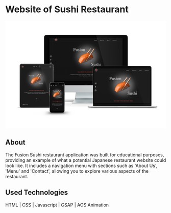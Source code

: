 # Website of Sushi Restaurant

![cover](./assets/img/mockup.png)

## About

The Fusion Sushi restaurant application was built for educational purposes, providing an example of what a potential Japanese restaurant website could look like. It includes a navigation menu with sections such as 'About Us', 'Menu' and 'Contact', allowing you to explore various aspects of the restaurant.

## Used Technologies

HTML | CSS | Javascript | GSAP | AOS Animation
